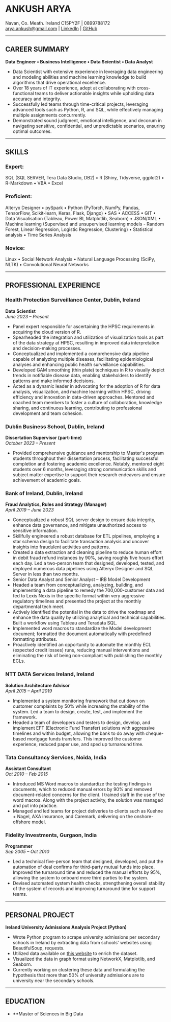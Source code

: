 # ANKUSH ARYA
Navan, Co. Meath. Ireland C15PY2F | 0899788172  
arya.ankush@gmail.com | [LinkedIn](https://www.linkedin.com/in/arya-ankush) | [GitHub](https://github.com/mystic-monk)

---

## CAREER SUMMARY
**Data Engineer • Business Intelligence • Data Scientist • Data Analyst**

- Data Scientist with extensive experience in leveraging data engineering and modeling abilities and machine learning knowledge to build algorithms that drive operational excellence.
- Over 18 years of IT experience, adept at collaborating with cross-functional teams to deliver actionable insights while upholding data accuracy and integrity.
- Successfully led teams through time-critical projects, leveraging advanced tools such as Python, R, and SQL, while effectively managing multiple assignments concurrently.
- Demonstrated sound judgment, emotional intelligence, and decorum in navigating sensitive, confidential, and unpredictable scenarios, ensuring optimal outcomes.

---

## SKILLS
### Expert:
SQL (SQL SERVER, Tera Data Studio, DB2) • R (Shiny, Tidyverse, ggplot2) • R-Markdown • VBA • Excel

### Proficient:
Alteryx Designer • pySpark • Python (PyTorch, NumPy, Pandas, TensorFlow, Scikit-learn, Keras, Flask, Django) • SAS • ACCESS • GIT • Data Visualisation (Tableau, Power BI, Matplotlib, Seaborn) • JSON/XML • Machine learning (Supervised and unsupervised learning models - Random Forest, Linear Regression, Logistic Regression, Clustering) • Statistical analysis • Time Series Analysis

### Novice:
Linux • Social Network Analysis • Natural Language Processing (SciPy, NLTK) • Convolutional Neural Networks

---

## PROFESSIONAL EXPERIENCE

### Health Protection Surveillance Center, Dublin, Ireland
**Data Scientist**  
*June 2023 – Present*
- Panel expert responsible for ascertaining the HPSC requirements in acquiring the cloud version of R.
- Spearheaded the integration and utilization of visualization tools as part of the data strategy at HPSC, resulting in improved data interpretation and decision-making processes.
- Conceptualized and implemented a comprehensive data pipeline capable of analyzing multiple diseases, facilitating epidemiological analyses and enhancing public health surveillance capabilities.
- Developed GAM smoothing (thin plate) techniques in R to visually depict trends in notifiable disease data, enabling stakeholders to identify patterns and make informed decisions.
- Acted as a dynamic leader in advocating for the adoption of R for data analysis, visualization, and machine learning within HPSC, driving efficiency and innovation in data-driven approaches. Mentored and coached team members to foster a culture of collaboration, knowledge sharing, and continuous learning, contributing to professional development and team cohesion.

### Dublin Business School, Dublin, Ireland
**Dissertation Supervisor (part-time)**  
*October 2023 – Present*
- Provided comprehensive guidance and mentorship to Master's program students throughout their dissertation process, facilitating successful completion and fostering academic excellence. Notably, mentored eight students over 6 months, leveraging strong communication skills and subject matter expertise to support their research endeavors and ensure achievement of academic goals.

### Bank of Ireland, Dublin, Ireland
**Fraud Analytics, Rules and Strategy (Manager)**  
*April 2019 – June 2023*
- Conceptualized a robust SQL server design to ensure data integrity, enhance data governance, and mitigate unauthorized access to sensitive information.
- Skillfully engineered a robust database for ETL pipelines, employing a star schema design to facilitate transaction analysis and uncover insights into fraudulent activities and patterns.
- Created a data extraction and cleaning pipeline to reduce human effort in debit fraud refund instances by 90%, saving roughly five hours effort each day. Led a two-person team that designed, developed, tested, and deployed numerous data pipelines using Alteryx Designer and SQL Server in less than two months.
- Senior Data Analyst and Senior Analyst – IRB Model Development
- Headed a team from conceptualizing, analyzing, building, and implementing a data pipeline to remedy the 700,000-customer data and fed to Lexis Nexis in the specific format within very aggressive regulatory timelines and presented the project at the monthly departmental tech meet.
- Actively identified the potential in the data to drive the roadmap and enhance the data quality by utilizing analytical and technical capabilities. Built a workflow using Tableau and Teradata SQL.
- Implemented word macros to standardize the Model development document; formatted the document automatically with predefined formatting attributes.
- Proactively identified an opportunity to automate the monthly ECL (expected credit losses) runs, reducing manual interventions and eliminating the risk of being non-compliant with publishing the monthly ECLs.

### NTT DATA Services Ireland, Ireland
**Solution Architecture Advisor**  
*April 2015 – April 2019*
- Implemented a system monitoring framework that cut down on customer complaints by 50% while increasing the stability of the system. Led a team to design, create, test, and implement the framework.
- Headed a team of developers and testers to design, develop, and implement EFT (Electronic Fund Transfer) solutions with aggressive timelines and within budget, allowing the bank to do away with cheque-based mortgage funds transfers. This improved the customer experience, reduced paper use, and sped up turnaround time.

### Tata Consultancy Services, Noida, India
**Assistant Consultant**  
*Oct 2010 – Feb 2015*
- Introduced MS Word macros to standardize the testing findings in documents, which to reduced manual errors by 90% and removed document-related concerns for the client. I trained staff in the use of the word macros. Along with the project activity, the solution was managed and put into practice.
- Managed and led teams for project deliveries to clients such as Kuehne + Nagel, AXA insurance, and Caremark, delivering on the onshore-offshore model.

### Fidelity Investments, Gurgaon, India
**Programmer**  
*Sep 2005 – Oct 2010*
- Led a technical five-person team that designed, developed, and put the automation of deal confirms for third-party mutual funds into place. Improved the turnaround time and reduced the manual efforts by 95%, allowing the system to onboard more third parties to the system.
- Devised automated system health checks, strengthening overall stability of the system of records and improving turnaround time for support teams.

---

## PERSONAL PROJECT
**Ireland University Admissions Analysis Project (Python)**
- Wrote Python program to scrape university admissions per secondary schools in Ireland by extracting data from schools' websites using BeautifulSoup, requests.
- Utilized data available on [this website](https://www.gov.ie/en/collection/63363b-data-on-individual-schools/) to enrich the dataset.
- Visualized the data in graph format using NetworkX, Matplotlib, and Seaborn.
- Currently working on clustering these data and formulating the hypothesis that more than 50% of university admissions are to university near the secondary schools.

---

## EDUCATION
- **Master of Sciences in Big Data
